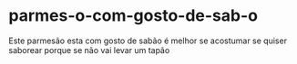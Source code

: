 # parmes-o-com-gosto-de-sab-o
Este parmesão esta com gosto de sabão é melhor se acostumar se quiser saborear porque se não vai levar um tapão
